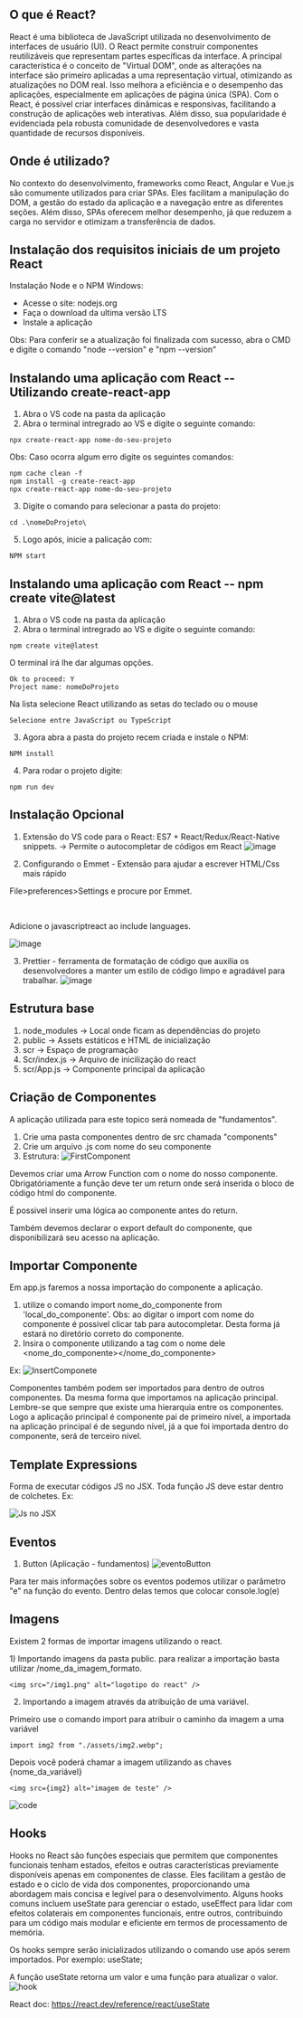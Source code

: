 ## O que é React? 

React é uma biblioteca de JavaScript utilizada no desenvolvimento de interfaces de usuário (UI). O React permite construir componentes reutilizáveis que representam partes específicas da interface. A principal característica é o conceito de "Virtual DOM", onde as alterações na interface são primeiro aplicadas a uma representação virtual, otimizando as atualizações no DOM real. Isso melhora a eficiência e o desempenho das aplicações, especialmente em aplicações de página única (SPA). Com o React, é possível criar interfaces dinâmicas e responsivas, facilitando a construção de aplicações web interativas. Além disso, sua popularidade é evidenciada pela robusta comunidade de desenvolvedores e vasta quantidade de recursos disponíveis.

## Onde é utilizado?

No contexto do desenvolvimento, frameworks como React, Angular e Vue.js são comumente utilizados para criar SPAs. Eles facilitam a manipulação do DOM, a gestão do estado da aplicação e a navegação entre as diferentes seções. Além disso, SPAs oferecem melhor desempenho, já que reduzem a carga no servidor e otimizam a transferência de dados.

## Instalação dos requisitos iniciais de um projeto React

Instalação Node e o NPM Windows:
   <ul>
     <li>Acesse o site: nodejs.org</li>
     <li>Faça o download da ultima versão LTS</li>
     <li>Instale a aplicação</li>
   </ul>
   
Obs: Para conferir se a atualização foi finalizada com sucesso, abra o CMD e digite o comando "node --version" e  "npm --version"

## Instalando uma aplicação com React -- Utilizando create-react-app
1) Abra o VS code na pasta da aplicação
2) Abra o terminal intregrado ao VS e digite o seguinte comando:
```
npx create-react-app nome-do-seu-projeto
```

Obs: Caso ocorra algum erro digite os seguintes comandos:
```
npm cache clean -f
npm install -g create-react-app
npx create-react-app nome-do-seu-projeto
```
3) Digite o comando para selecionar a pasta do projeto:
```
cd .\nomeDoProjeto\
```
5) Logo após, inicie a palicação com:
```
NPM start
```

## Instalando uma aplicação com React -- npm create vite@latest

1) Abra o VS code na pasta da aplicação
2) Abra o terminal intregrado ao VS e digite o seguinte comando:
```
npm create vite@latest
```

O terminal irá lhe dar algumas opções.
```
Ok to proceed: Y
Project name: nomeDoProjeto 
```
Na lista selecione React utilizando as setas do teclado ou o mouse
```
Selecione entre JavaScript ou TypeScript
```
3) Agora abra a pasta do projeto recem criada e instale o NPM:
```
NPM install
```
4) Para rodar o projeto digite:

```
npm run dev
```
   
## Instalação Opcional

1) Extensão do VS code para o React: ES7 + React/Redux/React-Native snippets. -> Permite o autocompletar de códigos em React
![image](https://github.com/HugoFrajacomo/Aprendendo_React/assets/125396485/4cbdfcc9-99a6-48da-ab51-2d43aca551e5)

2) Configurando o Emmet - Extensão para ajudar a escrever HTML/Css mais rápido<br>
<p>File>preferences>Settings e procure por Emmet.</p><br>
<p>Adicione o javascriptreact ao include languages.</p>

![image](https://github.com/HugoFrajacomo/Aprendendo_React/assets/125396485/8593702c-6357-47fd-8fe8-7ae497f0f3ac)

3) Prettier - ferramenta de formatação de código que auxilia os desenvolvedores a manter um estilo de código limpo e agradável para trabalhar.
![image](https://github.com/HugoFrajacomo/Aprendendo_React/assets/125396485/f7f51023-2791-41df-a704-2dbfc23cf96c)



## Estrutura base

1) node_modules -> Local onde ficam as dependências do projeto
2) public -> Assets estáticos e HTML de inicialização
3) scr -> Espaço de programação
4) Scr/index.js -> Arquivo de inicilização do react
5) scr/App.js -> Componente principal da aplicação

## Criação de Componentes

A aplicação utilizada para este topico será nomeada de "fundamentos". <br>

1) Crie uma pasta componentes dentro de src chamada "components"
2) Crie um arquivo .js com nome do seu componente
3) Estrutura:
![FirstComponent](https://github.com/HugoFrajacomo/Aprendendo_React/assets/125396485/5e5ea05d-d845-4b39-8acf-b20fe6d8d98d)
<p>Devemos criar uma Arrow Function com o nome do nosso componente. Obrigatóriamente a função deve ter um return onde será inserida o bloco de código html do componente.</p>
<p>É possivel inserir uma lógica ao componente antes do return.</p>
<p>Também devemos declarar o export default do componente, que disponibilizará seu acesso na aplicação.</p>

## Importar Componente

Em app.js faremos a nossa importação do componente a aplicação. 

1) utilize o comando import nome_do_componente from 'local_do_componente'. Obs: ao digitar o import com nome do componente é possivel clicar tab para autocompletar. Desta forma já estará no diretório correto do componente.
2) Insira o componente utilizando a tag com o nome dele <nome_do_componente></nome_do_componente>

Ex:
![InsertComponete](https://github.com/HugoFrajacomo/Aprendendo_React/assets/125396485/53d97973-ddbb-4571-a48e-67fe9269600a)

Componentes também podem ser importados para dentro de outros componentes. Da mesma forma que importamos na aplicação principal. Lembre-se que sempre que existe uma hierarquia entre os componentes. Logo a aplicação principal é componente pai de primeiro nível, a importada na aplicação principal é de segundo nível, já a que foi importada dentro do componente, será de terceiro nível. 

## Template Expressions

<p>Forma de executar códigos JS no JSX. Toda função JS deve estar dentro de colchetes. Ex:</p>

![Js no JSX](https://github.com/HugoFrajacomo/Aprendendo_React/assets/125396485/8df938ee-6d8f-44bd-aa57-ed863f4dc1ee)

## Eventos

1) Button (Aplicação - fundamentos)
![eventoButton](https://github.com/HugoFrajacomo/Aprendendo_React/assets/125396485/af242035-57e9-4aab-8a20-f2b5f0c94a73)

<p>Para ter mais informações sobre os eventos podemos utilizar o parâmetro "e" na função do evento. Dentro delas temos que colocar console.log(e)</p>


## Imagens
<p>Existem 2 formas de importar imagens utilizando o react.</p>
1) Importando imagens da pasta public. para realizar a importação basta utilizar /nome_da_imagem_formato. 

```
<img src="/img1.png" alt="logotipo do react" />
```
2) Importando a imagem através da atribuição de uma variável.

Primeiro use o comando import para atribuir o caminho da imagem a uma variável

```
import img2 from "./assets/img2.webp";
```
Depois você poderá chamar a imagem utilizando as chaves {nome_da_variável}

```
<img src={img2} alt="imagem de teste" />
```
![code](https://github.com/HugoFrajacomo/Aprendendo_React/assets/125396485/d8888095-05ab-4431-83dd-4de0f5b7bc5f)

## Hooks

Hooks no React são funções especiais que permitem que componentes funcionais tenham estados, efeitos e outras características previamente disponíveis apenas em componentes de classe. Eles facilitam a gestão de estado e o ciclo de vida dos componentes, proporcionando uma abordagem mais concisa e legível para o desenvolvimento. Alguns hooks comuns incluem useState para gerenciar o estado, useEffect para lidar com efeitos colaterais em componentes funcionais, entre outros, contribuindo para um código mais modular e eficiente em termos de processamento de memória.

Os hooks sempre serão inicializados utilizando o comando use após serem importados. Por exemplo: useState;

A função useState retorna um valor e uma função para atualizar o valor. 
![hook](https://github.com/HugoFrajacomo/Aprendendo_React/assets/125396485/79f95f9f-123c-4240-9722-1e368855aef3)

React doc: https://react.dev/reference/react/useState


